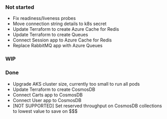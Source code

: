 ### Not started
* Fix readiness/liveness probes
* Move connection string details to k8s secret
* Update Terraform to create Azure Cache for Redis
* Update Terraform to create Queues
* Connect Session app to Azure Cache for Redis
* Replace RabbitMQ app with Azure Queues
### WIP
### Done
* Upgrade AKS cluster size, currently too small to run all pods
* Update Terraform to create CosmosDB
* Connect Carts app to CosmosDB
* Connect User app to CosmosDB
* [NOT SUPPORTED] Set reserved throughput on CosmosDB collections to lowest value to save on $$$